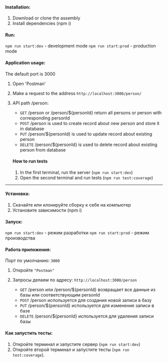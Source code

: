 #### Installation:

1. Download or clone the assembly
2. Install dependencies (npm i)

#### Run:

`npm run start:dev` - development mode
`npm run start:prod` - production mode

#### Application usage:

The default port is 3000

1. Open 'Postman'
2. Make a request to the address `http://localhost:3000/person/`
3. API path /person:

   - `GET` /person or /person/${personId} return all persons or person with corresponding personId
   - `POST` /person is used to create record about new person and store it in database
   - `PUT` /person/${personId} is used to update record about existing person
   - `DELETE` /person/${personId} is used to delete record about existing person from database

   #### How to run tests

   1. In the first terminal, run the server (`npm run start:dev`)
   2. Open the second terminal and run tests (`npm run test:coverage`)

---

#### Установка:

1. Скачайте или клонируйте сборку к себе на компьютер
2. Установите зависимости (npm i)

#### Запуск:

`npm run start:dev` - режим разработки
`npm run start:prod` - режим производства

#### Работа приложения:

Порт по умолчанию: `3000`

1. Откройте `"Postman"`
2. Запросы делаем по адресу: `http://localhost:3000/person`

   - `GET` /person или /person/${personId} возвращает все данные из базы или соответствующим personId
   - `POST` /person используется для создания новой записи в базу
   - `PUT` /person/${personId} используется для изменения записи в базе
   - `DELETE` /person/${personId} используется для удаления записи базы

#### Как запустить тесты:

1. Откройте терминал и запустите сервер (`npm run start:dev`)
2. Откройте второй терминал и запустите тесты (`npm run test:coverage`).

